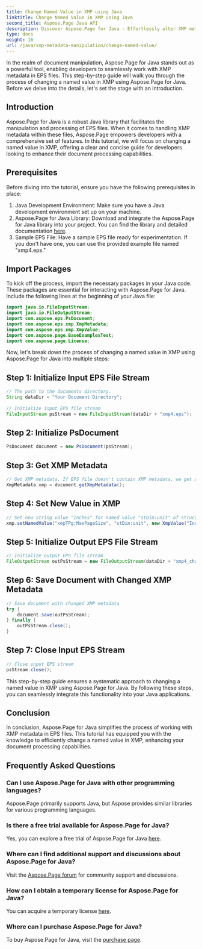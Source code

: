 ```yaml
---
title: Change Named Value in XMP using Java
linktitle: Change Named Value in XMP using Java
second_title: Aspose.Page Java API
description: Discover Aspose.Page for Java - Effortlessly alter XMP metadata in EPS files with our step-by-step guide for streamlined document processing.
type: docs
weight: 16
url: /java/xmp-metadata-manipulation/change-named-value/
---
```

In the realm of document manipulation, Aspose.Page for Java stands out as a powerful tool, enabling developers to seamlessly work with XMP metadata in EPS files. This step-by-step guide will walk you through the process of changing a named value in XMP using Aspose.Page for Java. Before we delve into the details, let's set the stage with an introduction.
## Introduction
Aspose.Page for Java is a robust Java library that facilitates the manipulation and processing of EPS files. When it comes to handling XMP metadata within these files, Aspose.Page empowers developers with a comprehensive set of features. In this tutorial, we will focus on changing a named value in XMP, offering a clear and concise guide for developers looking to enhance their document processing capabilities.
## Prerequisites
Before diving into the tutorial, ensure you have the following prerequisites in place:
1. Java Development Environment: Make sure you have a Java development environment set up on your machine.
2. Aspose.Page for Java Library: Download and integrate the Aspose.Page for Java library into your project. You can find the library and detailed documentation [here](https://reference.aspose.com/page/java/).
3. Sample EPS File: Have a sample EPS file ready for experimentation. If you don't have one, you can use the provided example file named "xmp4.eps."
## Import Packages
To kick off the process, import the necessary packages in your Java code. These packages are essential for interacting with Aspose.Page for Java. Include the following lines at the beginning of your Java file:
```java
import java.io.FileInputStream;
import java.io.FileOutputStream;
import com.aspose.eps.PsDocument;
import com.aspose.eps.xmp.XmpMetadata;
import com.aspose.eps.xmp.XmpValue;
import com.aspose.page.BaseExamplesTest;
import com.aspose.page.License;
```
Now, let's break down the process of changing a named value in XMP using Aspose.Page for Java into multiple steps:
## Step 1: Initialize Input EPS File Stream
```java
// The path to the documents directory.
String dataDir = "Your Document Directory";
        
// Initialize input EPS file stream
FileInputStream psStream = new FileInputStream(dataDir + "xmp4.eps");
```
## Step 2: Initialize PsDocument
```java
PsDocument document = new PsDocument(psStream);
```
## Step 3: Get XMP Metadata
```java
// Get XMP metadata. If EPS file doesn't contain XMP metadata, we get a new one filled with values from PS metadata comments (%%Creator, %%CreateDate, %%Title, etc.)
XmpMetadata xmp = document.getXmpMetadata();
```
## Step 4: Set New Value in XMP
```java
// Set new string value "Inches" for named value "stDim:unit" of structure "xmpTPg:MaxPageSize" 
xmp.setNamedValue("xmpTPg:MaxPageSize", "stDim:unit", new XmpValue("Inches"));
```
## Step 5: Initialize Output EPS File Stream
```java
// Initialize output EPS file stream
FileOutputStream outPsStream = new FileOutputStream(dataDir + "xmp4_changed.eps");
```
## Step 6: Save Document with Changed XMP Metadata
```java
// Save document with changed XMP metadata
try {			
    document.save(outPsStream);
} finally {
    outPsStream.close();
}
```
## Step 7: Close Input EPS Stream
```java
// Close input EPS stream
psStream.close();
```
This step-by-step guide ensures a systematic approach to changing a named value in XMP using Aspose.Page for Java. By following these steps, you can seamlessly integrate this functionality into your Java applications.
## Conclusion
In conclusion, Aspose.Page for Java simplifies the process of working with XMP metadata in EPS files. This tutorial has equipped you with the knowledge to efficiently change a named value in XMP, enhancing your document processing capabilities.
## Frequently Asked Questions
### Can I use Aspose.Page for Java with other programming languages?
Aspose.Page primarily supports Java, but Aspose provides similar libraries for various programming languages.
### Is there a free trial available for Aspose.Page for Java?
Yes, you can explore a free trial of Aspose.Page for Java [here](https://releases.aspose.com/).
### Where can I find additional support and discussions about Aspose.Page for Java?
Visit the [Aspose.Page forum](https://forum.aspose.com/c/page/39) for community support and discussions.
### How can I obtain a temporary license for Aspose.Page for Java?
You can acquire a temporary license [here](https://purchase.aspose.com/temporary-license/).
### Where can I purchase Aspose.Page for Java?
To buy Aspose.Page for Java, visit the [purchase page](https://purchase.aspose.com/buy).
